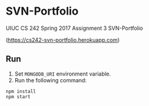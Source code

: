 # SVN-Portfolio
UIUC CS 242 Spring 2017 Assignment 3 SVN-Portfolio

(https://cs242-svn-portfolio.herokuapp.com)

## Run
1. Set `MONGODB_URI` environment variable.
2. Run the following command:
```
npm install
npm start
```
